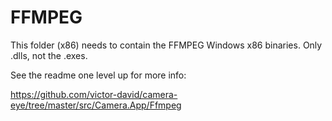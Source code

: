 # FFMPEG

This folder (x86) needs to contain the FFMPEG Windows x86 binaries. Only .dlls, not the .exes.

See the readme one level up for more info:

https://github.com/victor-david/camera-eye/tree/master/src/Camera.App/Ffmpeg
